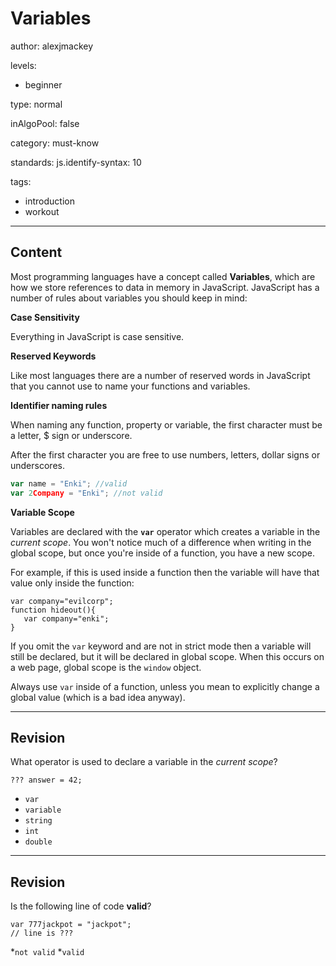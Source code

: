 # Variables
author: alexjmackey

levels:

  - beginner

type: normal

inAlgoPool: false

category: must-know

standards:
  js.identify-syntax: 10

tags:
  - introduction
  - workout

---
## Content

Most programming languages have a concept called **Variables**, which are how we store references to data in memory in JavaScript. JavaScript has a number of rules about variables you should keep in mind:

**Case Sensitivity**

Everything in JavaScript is case sensitive.

**Reserved Keywords**

Like most languages there are a number of reserved words in JavaScript that you cannot use to name your functions and variables.

**Identifier naming rules**

When naming any function, property or variable, the first character must be a letter, $ sign or underscore.

After the first character you are free to use numbers, letters, dollar signs or underscores.

```javascript
var name = "Enki"; //valid
var 2Company = "Enki"; //not valid
```

**Variable Scope**

Variables are declared with the **`var`** operator which creates a variable in the *current scope*. You won't notice much of a difference when writing in the global scope, but once you're inside of a function, you have a new scope.

For example, if this is used inside a function then the variable will have that value only inside the function:

```
var company="evilcorp";
function hideout(){
   var company="enki";
}
```

If you omit the `var` keyword and are not in strict mode then a variable will still be declared, but it will be declared in global scope. When this occurs on a web page, global scope is the `window` object.

Always use `var` inside of a function, unless you mean to explicitly change a global value (which is a bad idea anyway).

---
## Revision

What operator is used to declare a variable in the *current scope*?

```
??? answer = 42;
```

* `var`
* `variable`
* `string`
* `int`
* `double`

---
## Revision

Is the following line of code **valid**?
```
var 777jackpot = "jackpot";
// line is ???
```

*`not valid`
*`valid`
